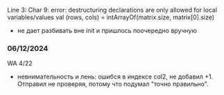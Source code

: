 Line 3: Char 9: error: destructuring declarations are only allowed for local variables/values
val (rows, cols) = intArrayOf(matrix.size, matrix[0].size)
- не дает разбивать вне init и пришлось поочередно вручную

### 06/12/2024
WA 4/22
- невнимательность и лень: ошибся в индексе col2, не добавил +1. Отправил не проверяя, потому что 
подумал "точно правильно".
